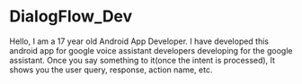 # DialogFlow_Dev

Hello, I am a 17 year old Android App Developer. I have developed this android app for google voice assistant developers developing for the google assistant. Once you say something to it(once the intent is processed), It shows you the user query, response, action name, etc.
